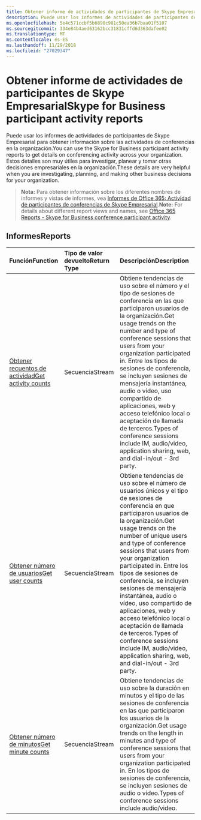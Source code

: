 ```yaml
---
title: Obtener informe de actividades de participantes de Skype Empresarial
description: Puede usar los informes de actividades de participantes de Skype Empresarial para obtener información sobre las actividades de conferencias en la organización. Estos detalles son muy útiles para investigar, planear y tomar otras decisiones empresariales en la organización.
ms.openlocfilehash: 5e4c571ccbf5b6890c981c50ea36b7baa01f5107
ms.sourcegitcommit: 334e84b4aed63162bcc31831cffd6d363dafee02
ms.translationtype: MT
ms.contentlocale: es-ES
ms.lasthandoff: 11/29/2018
ms.locfileid: "27029347"
---
```

# <a name="skype-for-business-participant-activity-reports"></a><span data-ttu-id="0bfcf-104">Obtener informe de actividades de participantes de Skype Empresarial</span><span class="sxs-lookup"><span data-stu-id="0bfcf-104">Skype for Business participant activity reports</span></span>

<span data-ttu-id="0bfcf-105">Puede usar los informes de actividades de participantes de Skype Empresarial para obtener información sobre las actividades de conferencias en la organización.</span><span class="sxs-lookup"><span data-stu-id="0bfcf-105">You can use the Skype for Business participant activity reports to get details on conferencing activity across your organization.</span></span> <span data-ttu-id="0bfcf-106">Estos detalles son muy útiles para investigar, planear y tomar otras decisiones empresariales en la organización.</span><span class="sxs-lookup"><span data-stu-id="0bfcf-106">These details are very helpful when you are investigating, planning, and making other business decisions for your organization.</span></span>

> <span data-ttu-id="0bfcf-107">**Nota:** Para obtener información sobre los diferentes nombres de informes y vistas de informes, vea [Informes de Office 365: Actividad de participantes de conferencias de Skype Empresarial](https://support.office.com/client/Skype-for-Business-Online-conference-participant-activity-c3c89995-65dd-4715-9e38-bb244c742c6b).</span><span class="sxs-lookup"><span data-stu-id="0bfcf-107">**Note:** For details about different report views and names, see [Office 365 Reports - Skype for Business conference participant activity](https://support.office.com/client/Skype-for-Business-Online-conference-participant-activity-c3c89995-65dd-4715-9e38-bb244c742c6b).</span></span>

## <a name="reports"></a><span data-ttu-id="0bfcf-108">Informes</span><span class="sxs-lookup"><span data-stu-id="0bfcf-108">Reports</span></span>

| <span data-ttu-id="0bfcf-109">Función</span><span class="sxs-lookup"><span data-stu-id="0bfcf-109">Function</span></span>                                 | <span data-ttu-id="0bfcf-110">Tipo de valor devuelto</span><span class="sxs-lookup"><span data-stu-id="0bfcf-110">Return Type</span></span> | <span data-ttu-id="0bfcf-111">Descripción</span><span class="sxs-lookup"><span data-stu-id="0bfcf-111">Description</span></span>                              |
| :--------------------------------------- | :---------- | :--------------------------------------- |
| [<span data-ttu-id="0bfcf-112">Obtener recuentos de actividad</span><span class="sxs-lookup"><span data-stu-id="0bfcf-112">Get activity counts</span></span>](../api/reportroot-getskypeforbusinessparticipantactivitycounts.md) | <span data-ttu-id="0bfcf-113">Secuencia</span><span class="sxs-lookup"><span data-stu-id="0bfcf-113">Stream</span></span>      | <span data-ttu-id="0bfcf-114">Obtiene tendencias de uso sobre el número y el tipo de sesiones de conferencia en las que participaron usuarios de la organización.</span><span class="sxs-lookup"><span data-stu-id="0bfcf-114">Get usage trends on the number and type of conference sessions that users from your organization participated in.</span></span> <span data-ttu-id="0bfcf-115">Entre los tipos de sesiones de conferencia, se incluyen sesiones de mensajería instantánea, audio o vídeo, uso compartido de aplicaciones, web y acceso telefónico local o aceptación de llamada de terceros.</span><span class="sxs-lookup"><span data-stu-id="0bfcf-115">Types of conference sessions include IM, audio/video, application sharing, web, and dial-in/out - 3rd party.</span></span> |
| [<span data-ttu-id="0bfcf-116">Obtener número de usuarios</span><span class="sxs-lookup"><span data-stu-id="0bfcf-116">Get user counts</span></span>](../api/reportroot-getskypeforbusinessparticipantactivityusercounts.md) | <span data-ttu-id="0bfcf-117">Secuencia</span><span class="sxs-lookup"><span data-stu-id="0bfcf-117">Stream</span></span>      | <span data-ttu-id="0bfcf-118">Obtiene tendencias de uso sobre el número de usuarios únicos y el tipo de sesiones de conferencia en que participaron usuarios de la organización.</span><span class="sxs-lookup"><span data-stu-id="0bfcf-118">Get usage trends on the number of unique users and type of conference sessions that users from your organization participated in.</span></span> <span data-ttu-id="0bfcf-119">Entre los tipos de sesiones de conferencia, se incluyen sesiones de mensajería instantánea, audio o vídeo, uso compartido de aplicaciones, web y acceso telefónico local o aceptación de llamada de terceros.</span><span class="sxs-lookup"><span data-stu-id="0bfcf-119">Types of conference sessions include IM, audio/video, application sharing, web, and dial-in/out - 3rd party.</span></span> |
| [<span data-ttu-id="0bfcf-120">Obtener número de minutos</span><span class="sxs-lookup"><span data-stu-id="0bfcf-120">Get minute counts</span></span>](../api/reportroot-getskypeforbusinessparticipantactivityminutecounts.md) | <span data-ttu-id="0bfcf-121">Secuencia</span><span class="sxs-lookup"><span data-stu-id="0bfcf-121">Stream</span></span>      | <span data-ttu-id="0bfcf-122">Obtiene tendencias de uso sobre la duración en minutos y el tipo de las sesiones de conferencia en las que participaron los usuarios de la organización.</span><span class="sxs-lookup"><span data-stu-id="0bfcf-122">Get usage trends on the length in minutes and type of conference sessions that users from your organization participated in.</span></span> <span data-ttu-id="0bfcf-123">En los tipos de sesiones de conferencia, se incluyen sesiones de audio o vídeo.</span><span class="sxs-lookup"><span data-stu-id="0bfcf-123">Types of conference sessions include audio/video.</span></span> |
